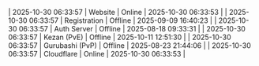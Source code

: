 | 2025-10-30 06:33:57 | Website | Online | 2025-10-30 06:33:53 |
| 2025-10-30 06:33:57 | Registration | Offline | 2025-09-09 16:40:23 |
| 2025-10-30 06:33:57 | Auth Server | Offline | 2025-08-18 09:33:31 |
| 2025-10-30 06:33:57 | Kezan (PvE) | Offline | 2025-10-11 12:51:30 |
| 2025-10-30 06:33:57 | Gurubashi (PvP) | Offline | 2025-08-23 21:44:06 |
| 2025-10-30 06:33:57 | Cloudflare | Online | 2025-10-30 06:33:53 |

